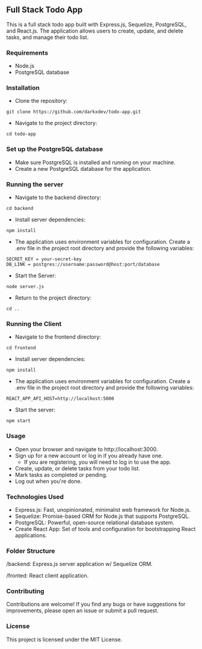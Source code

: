 ## Full Stack Todo App
This is a full stack todo app built with Express.js, Sequelize, PostgreSQL, and React.js. The application allows users to create, update, and delete tasks, and manage their todo list.

### Requirements
<ul>
  <li>Node.js</li>
  <li>PostgreSQL database</li>
</ul>

### Installation
- Clone the repository:
```
git clone https://github.com/darkxdev/todo-app.git
```
- Navigate to the project directory:
```
cd todo-app
```

### Set up the PostgreSQL database
- Make sure PostgreSQL is installed and running on your machine.
- Create a new PostgreSQL database for the application.

### Running the server
- Navigate to the backend directory:
```
cd backend
```
- Install server dependencies:
```
npm install
```
- The application uses environment variables for configuration. Create a .env file in the project root directory and provide the following variables:
```
SECRET_KEY = your-secret-key
DB_LINK = postgres://username:password@host:port/database
```
- Start the Server:
```
node server.js
```
- Return to the project directory:
```
cd ..
```

### Running the Client
- Navigate to the frontend directory:
```
cd frontend
```
- Install server dependencies:
```
npm install
```
- The application uses environment variables for configuration. Create a .env file in the project root directory and provide the following variables:
```
REACT_APP_API_HOST=http://localhost:5000
```
- Start the server:
```
npm start
```

### Usage
- Open your browser and navigate to http://localhost:3000.
- Sign up for a new account or log in if you already have one.
  - If you are registering, you will need to log in to use the app.
- Create, update, or delete tasks from your todo list.
- Mark tasks as completed or pending.
- Log out when you're done.

### Technologies Used
<ul>
  <li>Express.js: Fast, unopinionated, minimalist web framework for Node.js.</li>
  <li>Sequelize: Promise-based ORM for Node.js that supports PostgreSQL.</li>
  <li>PostgreSQL: Powerful, open-source relational database system.</li>
  <liReact.js: JavaScript library for building user interfaces.></li>
  <li>Create React App: Set of tools and configuration for bootstrapping React applications.</li>
</ul>

### Folder Structure
/backend: Express.js server application w/ Sequelize ORM.

/fronted: React client application.

### Contributing
Contributions are welcome! If you find any bugs or have suggestions for improvements, please open an issue or submit a pull request.

### License
This project is licensed under the MIT License.
